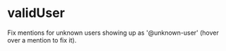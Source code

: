 # validUser

Fix mentions for unknown users showing up as '@unknown-user' (hover over a mention to fix it).
